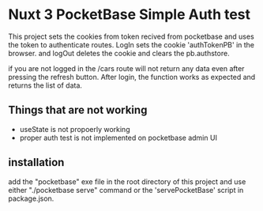 # Nuxt 3 PocketBase Simple Auth test

This project sets the cookies from token recived from pocketbase and uses the token to authenticate routes.
LogIn sets the cookie 'authTokenPB' in the browser. and logOut deletes the cookie and clears the pb.authstore.

if you are not logged in the /cars route will not return any data even after pressing the refresh button.
After login, the function works as expected and returns the list of data.

## Things that are not working

- useState is not propoerly working
- proper auth test is not implemented on pocketbase admin UI

## installation

add the "pocketbase" exe file in the root directory of this project and use either "./pocketbase serve" command or the 'servePocketBase' script in package.json.
